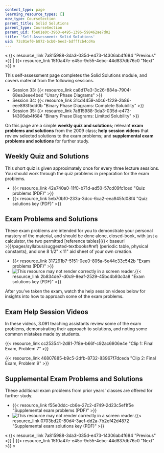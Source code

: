 ```yaml
---
content_type: page
learning_resource_types: []
ocw_type: CourseSection
parent_title: Solid Solutions
parent_type: CourseSection
parent_uid: f6e01e0c-3963-e495-1396-598462ae7d02
title: 'Self-Assessment: Solid Solutions'
uid: 72c01ef0-b872-bcb0-6ee3-bdfffcb4cd4a
---
```


« {{< resource_link 7a815988-3da3-035d-e473-14306ab4f684 "Previous" >}} | {{< resource_link 1510a47e-e45c-9c55-4ebc-44d837db76c0 "Next" >}} »

This self-assessment page completes the Solid Solutions module, and covers material from the following sessions.

*   Session 33: {{< resource_link ca8d17e3-3c26-884a-7904-68ea3eee4bed "Unary Phase Diagrams" >}}
*   Session 34: {{< resource_link 31cd4459-a0c6-f229-2b86-eee893f5dd0b "Binary Phase Diagrams: Complete Solubility" >}}
*   Session 35: {{< resource_link 7a815988-3da3-035d-e473-14306ab4f684 "Binary Phase Diagrams: Limited Solubility" >}}

On this page are a simple **weekly quiz and solutions**; relevant **exam problems and solutions** from the 2009 class; **help session videos** that review selected solutions to the exam problems; and **supplemental exam problems and solutions** for further study.

Weekly Quiz and Solutions
-------------------------

This short quiz is given approximately once for every three lecture sessions. You should work through the quiz problems in preparation for the exam problems.

*   {{< resource_link 42e740a0-11f0-b71d-ad50-57cd09fc1ced "Quiz problems (PDF)" >}}
*   {{< resource_link 5eb70bf0-233a-3dcc-6ca2-eea945fd08f4 "Quiz solutions key (PDF)" >}}

Exam Problems and Solutions
---------------------------

These exam problems are intended for you to demonstrate your personal mastery of the material, and should be done alone, closed-book, with just a calculator, the two permitted [reference tables]({{< baseurl >}}/pages/syllabus/suggested-textbooks#ref) (periodic table, physical constants), and one 8 1/2" x 11" aid sheet of your own creation.

*   {{< resource_link 317291b7-5151-0ee0-805a-5e44c33c542b "Exam problems (PDF)" >}}
*   ![This resource may not render correctly in a screen reader.](/images/inacessible.gif){{< resource_link 2b834de7-d0c9-8eaf-2529-45bc4b93c0a8 "Exam solutions key (PDF)" >}}

After you've taken the exam, watch the help session videos below for insights into how to approach some of the exam problems.

Exam Help Session Videos
------------------------

In these videos, 3.091 teaching assistants review some of the exam problems, demonstrating their approach to solutions, and noting some common mistakes made by students.

{{< resource_link cc253541-2d81-7f8e-b66f-c92ac6906e4e "Clip 1: Final Exam, Problem 7" >}}

{{< resource_link 46807885-b9c5-2dfb-8732-83967f7dceda "Clip 2: Final Exam, Problem 9" >}}

Supplemental Exam Problems and Solutions
----------------------------------------

These additional exam problems from prior years' classes are offered for further study.

*   {{< resource_link f55e0ddc-cb6e-27c2-d749-2d23c5ef1f5e "Supplemental exam problems (PDF)" >}}
*   ![This resource may not render correctly in a screen reader.](/images/inacessible.gif){{< resource_link 0703bd20-80d4-3acf-dd2a-7b2ef42d4872 "Supplemental exam solutions key (PDF)" >}}

« {{< resource_link 7a815988-3da3-035d-e473-14306ab4f684 "Previous" >}} | {{< resource_link 1510a47e-e45c-9c55-4ebc-44d837db76c0 "Next" >}} »
